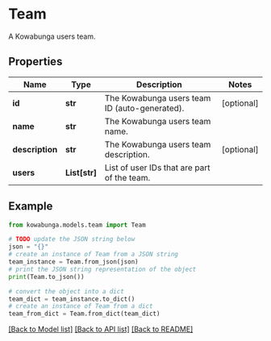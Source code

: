 # Team

A Kowabunga users team.

## Properties

Name | Type | Description | Notes
------------ | ------------- | ------------- | -------------
**id** | **str** | The Kowabunga users team ID (auto-generated). | [optional] 
**name** | **str** | The Kowabunga users team name. | 
**description** | **str** | The Kowabunga users team description. | [optional] 
**users** | **List[str]** | List of user IDs that are part of the team. | 

## Example

```python
from kowabunga.models.team import Team

# TODO update the JSON string below
json = "{}"
# create an instance of Team from a JSON string
team_instance = Team.from_json(json)
# print the JSON string representation of the object
print(Team.to_json())

# convert the object into a dict
team_dict = team_instance.to_dict()
# create an instance of Team from a dict
team_from_dict = Team.from_dict(team_dict)
```
[[Back to Model list]](../README.md#documentation-for-models) [[Back to API list]](../README.md#documentation-for-api-endpoints) [[Back to README]](../README.md)


